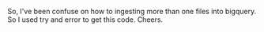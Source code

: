 So, I've been confuse on how to ingesting more than one files into bigquery. So I used try and error to get this code.
Cheers.

